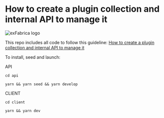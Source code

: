# How to create a plugin collection and internal API to manage it

![exFabrica logo](https://cdn-images-1.medium.com/max/800/1*pfNdV8oin0fRe-EQKIaYyQ.png)

This repo includes all code to follow this guideline: [How to create a plugin collection and internal API to manage it](https://medium.com/p/293d0d5a5fcf)

To install, seed and launch:

API

`cd api`

`yarn && yarn seed && yarn develop`

CLIENT

`cd client`

`yarn && yarn dev`

